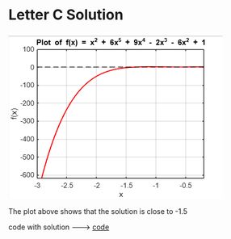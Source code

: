 # Letter C Solution

![plot](plot.png)

The plot above shows that the solution is close to -1.5

code with solution ---> [code](ex01a.c)
